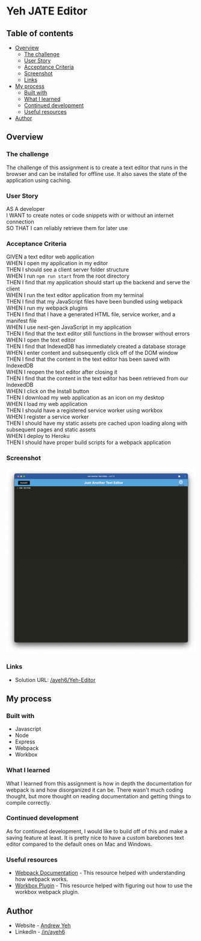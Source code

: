 # Yeh JATE Editor

## Table of contents

- [Overview](#overview)
  - [The challenge](#the-challenge)
  - [User Story](#user-story)
  - [Acceptance Criteria](#acceptance-criteria)
  - [Screenshot](#screenshot)
  - [Links](#links)
- [My process](#my-process)
  - [Built with](#built-with)
  - [What I learned](#what-i-learned)
  - [Continued development](#continued-development)
  - [Useful resources](#useful-resources)
- [Author](#author)

## Overview

### The challenge

The challenge of this assignment is to create a text editor that runs in the browser and can be installed for offline use. It also saves the state of the application using caching.

### User Story

AS A developer  
I WANT to create notes or code snippets with or without an internet connection  
SO THAT I can reliably retrieve them for later use

### Acceptance Criteria

GIVEN a text editor web application  
WHEN I open my application in my editor  
THEN I should see a client server folder structure  
WHEN I run `npm run start` from the root directory  
THEN I find that my application should start up the backend and serve the client  
WHEN I run the text editor application from my terminal  
THEN I find that my JavaScript files have been bundled using webpack  
WHEN I run my webpack plugins  
THEN I find that I have a generated HTML file, service worker, and a manifest file  
WHEN I use next-gen JavaScript in my application  
THEN I find that the text editor still functions in the browser without errors  
WHEN I open the text editor  
THEN I find that IndexedDB has immediately created a database storage  
WHEN I enter content and subsequently click off of the DOM window  
THEN I find that the content in the text editor has been saved with IndexedDB  
WHEN I reopen the text editor after closing it  
THEN I find that the content in the text editor has been retrieved from our IndexedDB  
WHEN I click on the Install button  
THEN I download my web application as an icon on my desktop  
WHEN I load my web application  
THEN I should have a registered service worker using workbox  
WHEN I register a service worker  
THEN I should have my static assets pre cached upon loading along with subsequent pages and static assets  
WHEN I deploy to Heroku  
THEN I should have proper build scripts for a webpack application


### Screenshot

![](./JATE-Screenshot.png)

### Links

- Solution URL: [/ayeh6/Yeh-Editor](https://github.com/ayeh6/Yeh-Editor)

## My process

### Built with

- Javascript
- Node
- Express
- Webpack
- Workbox

### What I learned

What I learned from this assignment is how in depth the documentation for webpack is and how disorganized it can be. There wasn't much coding thought, but more thought on reading documentation and getting things to compile correctly.

### Continued development

As for continued development, I would like to build off of this and make a saving feature at least. It is pretty nice to have a custom barebones text editor compared to the default ones on Mac and Windows.

### Useful resources

- [Webpack Documentation](https://webpack.js.org/concepts/) - This resource helped with understanding how webpack works.
- [Workbox Plugin](https://developer.chrome.com/docs/workbox/modules/workbox-webpack-plugin/) - This resource helped with figuring out how to use the workbox webpack plugin.

## Author

- Website - [Andrew Yeh](https://ayeh6.github.io/Yeh-Andrew-Portfolio-Website/)
- LinkedIn - [/in/ayeh6](https://www.linkedin.com/in/ayeh6/)
